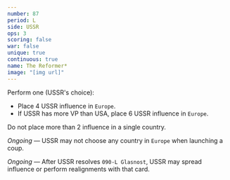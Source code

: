 ```yaml
---
number: 87
period: L
side: USSR
ops: 3
scoring: false
war: false
unique: true
continuous: true
name: The Reformer*
image: "[img url]"
---
```

Perform one (USSR's choice):
* Place 4 USSR influence in `Europe`.
* If USSR has more VP than USA, place 6 USSR influence in `Europe`.

Do not place more than 2 influence in a single country.

*Ongoing* — USSR may not choose any country in `Europe` when launching a coup.

*Ongoing* — After USSR resolves `090-L Glasnost`, USSR may spread influence or perform realignments with that card.
